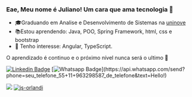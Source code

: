 ### Eae, Meu nome é Juliano! Um cara que ama tecnologia 👋

- 🎓Graduando em Analise e Desenvolvimento de Sistemas na [uninove](https://www.uninove.br/)
- 📚Estou aprendendo: Java, POO, Spring Framework, html, css e bootstrap
- 🎯 Tenho interesse: Angular, TypeScript. 

O  aprendizado é continuo e o próximo nível nunca será o ultimo 🚀 
<!--
**js-orlandi/js-orlandi** is a ✨ _special_ ✨ repository because its `README.md` (this file) appears on your GitHub profile.

Here are some ideas to get you started:

- 🔭 I’m currently working on ...
- 🌱 I’m currently learning ...
- 👯 I’m looking to collaborate on ...
- 🤔 I’m looking for help with ...
- 💬 Ask me about ...
- 📫 How to reach me: ...
- 😄 Pronouns: ...
- ⚡ Fun fact: ...
-->



[![Linkedin Badge](https://img.shields.io/badge/-LinkedIn-blue?style=flat-square&logo=Linkedin&logoColor=white&link=https://www.linkedin.com/in/js-orlandi/)](https://www.linkedin.com/in/js-orlandi/)
[![Whatsapp Badge](https://img.shields.io/badge/-Whatsapp-4CA143?style=flat-square&labelColor=4CA143&logo=whatsapp&logoColor=white&link=https://api.whatsapp.com/send?phone=seu_telefone_55+11+963298587_de_telefone&text=Hello!)](https://api.whatsapp.com/send?phone=seu_telefone_55+11+963298587_de_telefone&text=Hello!)


  <a href="https://github.com/js-orlandi/"><img src="https://github-readme-stats.vercel.app/api/top-langs/?username=js-orlandi&layout=compact&theme=dark"/></a> 
  <a href="https://github.com/js-orlandi/"><img src="https://github-readme-stats.vercel.app/api?username=js-orlandi&show_icons=true&theme=dark&include_all_commits=true&count_private=true" alt="js-orlandi"/></a>
</p> 

